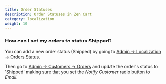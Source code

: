 ```yaml
---
title: Order Statuses
description: Order Statuses in Zen Cart 
category: localization
weight: 10
---
```


### How can I set my orders to status Shipped? 

You can add a new order status (Shipped) by going to
[Admin -> Localization -> Orders Status](/user/admin_pages/localization/orders_status/). 

Then go to [Admin -> Customers -> Orders](/user/admin_pages/customers/customers/) and update the order's status to 'Shipped' making sure that you set the *Notify Customer* radio button to *Email*.

